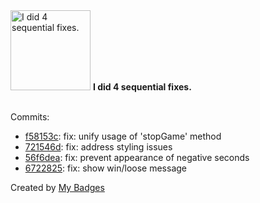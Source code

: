 <img src="https://my-badges.github.io/my-badges/fix-4.png" alt="I did 4 sequential fixes." title="I did 4 sequential fixes." width="128">
<strong>I did 4 sequential fixes.</strong>
<br><br>

Commits:

- <a href="https://github.com/ZuBB/ms-demo/commit/f58153c21faef83873fddab8db1f54acd8320ec2">f58153c</a>: fix: unify usage of 'stopGame' method
- <a href="https://github.com/ZuBB/ms-demo/commit/721546d9b7c88e708e28c9af6cba3dd80dc56ba2">721546d</a>: fix: address styling issues
- <a href="https://github.com/ZuBB/ms-demo/commit/56f6deac59b0fc70b97acc3066681ce63699ef9f">56f6dea</a>: fix: prevent appearance of negative seconds
- <a href="https://github.com/ZuBB/ms-demo/commit/67228255ba1065a7e469f9b2deb313b22c11856d">6722825</a>: fix: show win/loose message


Created by <a href="https://github.com/my-badges/my-badges">My Badges</a>
